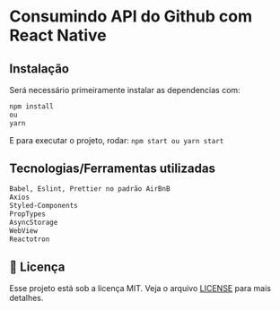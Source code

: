 # Consumindo API do Github com React Native

## Instalação

Será necessário primeiramente instalar as dependencias com:
```bash
npm install
ou
yarn
```

E para executar o projeto, rodar: ```npm start ou yarn start ```

## Tecnologias/Ferramentas utilizadas

```bash
Babel, Eslint, Prettier no padrão AirBnB
Axios
Styled-Components
PropTypes
AsyncStorage
WebView
Reactotron
```

## :memo: Licença

Esse projeto está sob a licença MIT. Veja o arquivo [LICENSE](LICENSE.md) para mais detalhes.

